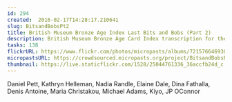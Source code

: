 ```yaml
---
id: 294
created:  2016-02-17T14:28:17.210641
slug: BitsandBobsPt2
title: British Museum Bronze Age Index Last Bits and Bobs (Part 2)
description: British Museum Bronze Age Card Index transcription for the last Bits and Bobs (Part 2).
tasks: 138
flickrURL: https://www.flickr.com/photos/micropasts/albums/72157664693049996
micropastsURL: https://crowdsourced.micropasts.org/project/BitsandBobsPt2
thumbnail: https://live.staticflickr.com/1528/25044761336_36accfb24d_c.jpg
---
```

Daniel Pett, Kathryn Helleman, Nadia Randle, Elaine Dale, Dina Fathalla, Denis Antoine, Maria Christakou, Michael Adams, Kiyo, JP OConnor

